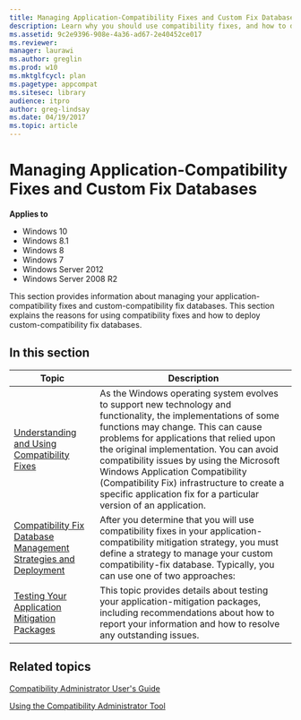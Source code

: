 ```yaml
---
title: Managing Application-Compatibility Fixes and Custom Fix Databases (Windows 10)
description: Learn why you should use compatibility fixes, and how to deploy and manage custom-compatibility fix databases.
ms.assetid: 9c2e9396-908e-4a36-ad67-2e40452ce017
ms.reviewer: 
manager: laurawi
ms.author: greglin
ms.prod: w10
ms.mktglfcycl: plan
ms.pagetype: appcompat
ms.sitesec: library
audience: itpro
author: greg-lindsay
ms.date: 04/19/2017
ms.topic: article
---
```


# Managing Application-Compatibility Fixes and Custom Fix Databases


**Applies to**

-   Windows 10
-   Windows 8.1
-   Windows 8
-   Windows 7
-   Windows Server 2012
-   Windows Server 2008 R2

This section provides information about managing your application-compatibility fixes and custom-compatibility fix databases. This section explains the reasons for using compatibility fixes and how to deploy custom-compatibility fix databases.

## In this section

|Topic|Description|
|--- |--- |
|[Understanding and Using Compatibility Fixes](understanding-and-using-compatibility-fixes.md)|As the Windows operating system evolves to support new technology and functionality, the implementations of some functions may change. This can cause problems for applications that relied upon the original implementation. You can avoid compatibility issues by using the Microsoft Windows Application Compatibility (Compatibility Fix) infrastructure to create a specific application fix for a particular version of an application.|
|[Compatibility Fix Database Management Strategies and Deployment](compatibility-fix-database-management-strategies-and-deployment.md)|After you determine that you will use compatibility fixes in your application-compatibility mitigation strategy, you must define a strategy to manage your custom compatibility-fix database. Typically, you can use one of two approaches:|
|[Testing Your Application Mitigation Packages](testing-your-application-mitigation-packages.md)|This topic provides details about testing your application-mitigation packages, including recommendations about how to report your information and how to resolve any outstanding issues.|

## Related topics

[Compatibility Administrator User's Guide](compatibility-administrator-users-guide.md)

[Using the Compatibility Administrator Tool](using-the-compatibility-administrator-tool.md)
